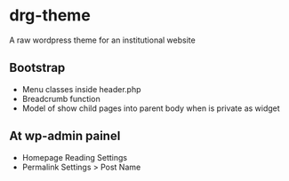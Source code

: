 # drg-theme
A raw wordpress theme for an institutional website

## Bootstrap
- Menu classes inside header.php
- Breadcrumb function
- Model of show child pages into parent body when is private as widget

## At wp-admin painel
- Homepage Reading Settings
- Permalink Settings > Post Name